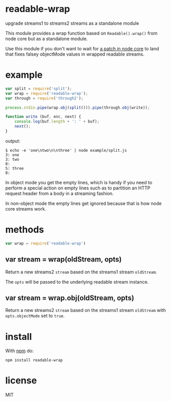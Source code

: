 # readable-wrap

upgrade streams1 to streams2 streams as a standalone module

This module provides a wrap function based on `Readable().wrap()` from node core
but as a standalone module.

Use this module if you don't want to wait for
[a patch in node core](https://github.com/joyent/node/pull/7758)
to land that fixes falsey objectMode values in wrapped readable streams.

# example

``` js
var split = require('split');
var wrap = require('readable-wrap');
var through = require('through2');

process.stdin.pipe(wrap.obj(split())).pipe(through.obj(write));

function write (buf, enc, next) {
    console.log(buf.length + ': ' + buf);
    next();
}
```

output:

```
$ echo -e 'one\ntwo\n\nthree' | node example/split.js 
3: one
3: two
0: 
5: three
0: 
```

In object mode you get the empty lines, which is handy if you need to perform a
special action on empty lines such as to partition an HTTP request header from a
body in a streaming fashion.

In non-object mode the empty lines get ignored because that is how node core
streams work.

# methods

``` js
var wrap = require('readable-wrap')
```

## var stream = wrap(oldStream, opts)

Return a new streams2 `stream` based on the streams1 stream `oldStream`.

The `opts` will be passed to the underlying readable stream instance.

## var stream = wrap.obj(oldStream, opts)

Return a new streams2 `stream` based on the streams1 stream `oldStream` with
`opts.objectMode` set to `true`.

# install

With [npm](https://npmjs.org) do:

```
npm install readable-wrap
```

# license

MIT
